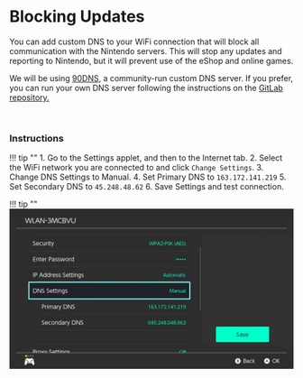# Blocking Updates

You can add custom DNS to your WiFi connection that will block all communication with the Nintendo servers. This will stop any updates and reporting to Nintendo, but it will prevent use of the eShop and online games.

We will be using [90DNS](https://gitlab.com/a/90dns), a community-run custom DNS server. If you prefer, you can run your own DNS server following the instructions on the [GitLab repository.](https://gitlab.com/a/90dns/blob/master/SELFHOST.md)

&nbsp;

### Instructions

!!! tip ""
    1. Go to the Settings applet, and then to the Internet tab.
    2. Select the WiFi network you are connected to and click `Change Settings`.
    3. Change DNS Settings to Manual.
    4. Set Primary DNS to `163.172.141.219`
    5. Set Secondary DNS to `45.248.48.62`
    6. Save Settings and test connection.
   
!!! tip ""
    ![Visual for System Settings serial location](../extras/img/blocking_updates.jpg)
